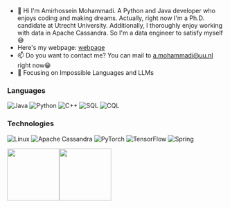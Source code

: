 
- 👋 Hi
  I'm Amirhossein Mohammadi. A Python and Java developer who enjoys coding and making dreams. Actually, right now I'm a Ph.D. candidate at Utrecht University.
Additionally, I thoroughly enjoy working with data in Apache Cassandra. So I'm a data engineer to satisfy myself😅
- Here's my webpage: <a href="https://the-amirhosein.github.io/page/"> webpage </a>
- 📫 Do you want to contact me? You can mail to a.mohammadi@uu.nl right now😁 
- 👀 Focusing on Impossible Languages and LLMs 

### Languages
![Java](https://img.shields.io/badge/-Java-000?&logo=Java&logoColor=blue)
![Python](https://img.shields.io/badge/-Python-black?&logo=python)
![C++](https://img.shields.io/badge/-C++-000?&logo=c%2b%2b&logoColor=00599C)
![SQL](https://img.shields.io/badge/-SQL-000?&logo=MySQL)
![CQL](https://img.shields.io/badge/-CQL-000)
### Technologies
![Linux](https://img.shields.io/badge/-Linux-000?&logo=Linux)
![Apache Cassandra](https://img.shields.io/badge/-Apache%20Cassandra-000)
![PyTorch](https://img.shields.io/badge/-PyTorch-000?&logo=PyTorch)
![TensorFlow](https://img.shields.io/badge/-TensorFlow-000?&logo=TensorFlow)
![Spring](https://img.shields.io/badge/-Spring-000?&logo=Spring)

<a href="https://www.adamalston.com/"><img height="120" src="https://github-readme-stats.vercel.app/api?username=the-amirhosein&hide_title=true&hide_border=true&show_icons=true&include_all_commits=true&count_private=true&line_height=21&text_color=000&icon_color=000&bg_color=0,ea6161,ffc64d,fffc4d,52fa5a&theme=graywhite" /><!-- wi*quL3fcV --><img height="120" src="https://github-readme-stats.vercel.app/api/top-langs/?username=the-amirhosein&hide=html&hide_title=true&hide_border=true&layout=compact&langs_count=6&exclude_repo=comp426,Redventures-Movie-Quotes&text_color=000&icon_color=fff&bg_color=0,52fa5a,4dfcff,c64dff&theme=graywhite" /></a>
